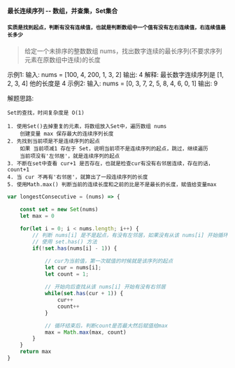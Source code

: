 #### 最长连续序列 -- 数组，并查集，Set集合
#### `实质是找到起点，判断有没有连续值，也就是判断数组中一个值有没有左右连续值，右连续值最长多少`
> 给定一个未排序的整数数组 nums，找出数字连续的最长序列(不要求序列元素在原数组中连续)的长度

示例1:
    输入: nums = [100, 4, 200, 1, 3, 2]
    输出: 4
    解释: 最长数字连续序列是 [1, 2, 3, 4] 他的长度是 4
示例2:
    输入: nums = [0, 3, 7, 2, 5, 8, 4, 6, 0, 1]
    输出: 9

解题思路:

    Set的查找，时间复杂度是 O(1) 

    1. 使用Set()去掉重复的元素，将数组放入Set中，遍历数组 nums
        创建变量 max 保存最大的连续序列长度
    2. 先找到当前项是不是连续序列的起点
        如果 当前项减1 存在于 Set，说明当前项不是连续序列的起点，跳过，继续遍历
        当前项没有'左邻居'，就是连续序列的起点
    3. 不断在set中查看 cur+1 是否存在，也就是检查cur有没有右邻居连续，存在的话，count+1
    4. 当 cur 不再有'右邻居'，就算出了一段连续序列的长度
    5. 使用Math.max() 判断当前的连续长度和之前的比是不是最长的长度，赋值给变量max
```js
var longestConsecutive = (nums) => {

    const set = new Set(nums)
    let max = 0
    
    for(let i = 0; i < nums.length; i++) {
        // 判断 nums[i] 是不是起点，有没有左邻居，如果没有从该 nums[i] 开始循环查找
        // 使用 set.has() 方法
        if(!set.has(nums[i] - 1)) {

            // cur为当前值，第一次赋值的时候就是该序列的起点
            let cur = nums[i];
            let count = 1;
            
            // 开始向后查找从该 nums[i] 开始有没有右邻居
            while(set.has(cur + 1)) {
                cur++
                count++
            }

            // 循环结束后，判断count是否最大然后赋值给max
            max = Math.max(max, count)
        }
    }
    return max
}

```